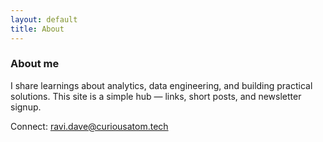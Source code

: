 ```yaml
---
layout: default
title: About
---
```


### About me

I share learnings about analytics, data engineering, and building practical solutions. This site is a simple hub — links, short posts, and newsletter signup.

Connect: ravi.dave@curiousatom.tech
